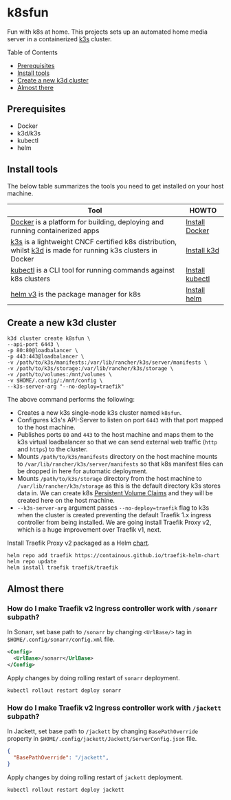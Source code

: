 # k8sfun

Fun with k8s at home. This projects sets up an automated home media server in a containerized [k3s](https://github.com/rancher/k3s) cluster. 

Table of Contents

- [Prerequisites](#prerequisites)
- [Install tools](#install-tools)
- [Create a new k3d cluster](#create-a-new-k3d-cluster)
- [Almost there](#almost-there)

## Prerequisites

- Docker
- k3d/k3s
- kubectl
- helm

## Install tools

The below table summarizes the tools you need to get installed on your host machine.

| Tool | HOWTO |
| --- | --- |
| [Docker](https://docs.docker.com) is a platform for building, deploying and running containerized apps | [Install Docker](https://docs.docker.com/engine/install) |
| [k3s](https://k3s.io) is a lightweight CNCF certified k8s distribution, whilst [k3d](https://k3d.io) is made for running k3s clusters in Docker | [Install k3d](https://k3d.io/#installation) |
| [kubectl](https://kubernetes.io/docs/reference/kubectl) is a CLI tool for running commands against k8s clusters | [Install kubectl](https://kubernetes.io/docs/tasks/tools/#kubectl) |
| [helm v3](https://helm.sh) is the package manager for k8s | [Install helm](https://helm.sh/docs/intro/install) |

## Create a new k3d cluster

```shell
k3d cluster create k8sfun \
--api-port 6443 \
-p 80:80@loadbalancer \
-p 443:443@loadbalancer \
-v /path/to/k3s/manifests:/var/lib/rancher/k3s/server/manifests \
-v /path/to/k3s/storage:/var/lib/rancher/k3s/storage \
-v /path/to/volumes:/mnt/volumes \
-v $HOME/.config/:/mnt/config \
--k3s-server-arg "--no-deploy=traefik"
```

The above command performs the following:

- Creates a new k3s single-node k3s cluster named `k8sfun`.
- Configures k3s's API-Server to listen on port `6443` with that port mapped to the host machine.
- Publishes ports `80` and `443` to the host machine and maps them to the k3s virtual loadbalancer so that we can send external web traffic (`http` and `https`) to the cluster.
- Mounts `/path/to/k3s/manifests` directory on the host machine mounts to `/var/lib/rancher/k3s/server/manifests` so that k8s manifest files can be dropped in here for automatic deployment.
- Mounts `/path/to/k3s/storage` directory from the host machine to `/var/lib/rancher/k3s/storage` as this is the default directory k3s stores data in. We can create k8s [Persistent Volume Claims](https://kubernetes.io/docs/concepts/storage/persistent-volumes) and they will be created here on the host machine.
- `--k3s-server-arg` argument passes `--no-deploy=traefik` flag to k3s when the cluster is created preventing the default Traefik 1.x ingress controller from being installed. We are going install Traefik Proxy v2, which is a huge improvement over Traefik v1, next.

Install Traefik Proxy v2 packaged as a Helm [chart](https://containous.github.io/traefik-helm-chart).

```shell
helm repo add traefik https://containous.github.io/traefik-helm-chart
helm repo update
helm install traefik traefik/traefik
```

## Almost there

### How do I make Traefik v2 Ingress controller work with `/sonarr` subpath?

In Sonarr, set base path to `/sonarr` by changing `<UrlBase/>` tag in `$HOME/.config/sonarr/config.xml` file.

```xml
<Config>
  <UrlBase>/sonarr</UrlBase>
</Config>
```

Apply changes by doing rolling restart of `sonarr` deployment.

```shell
kubectl rollout restart deploy sonarr
```

### How do I make Traefik v2 Ingress controller work with `/jackett` subpath?

In Jackett, set base path to `/jackett` by changing `BasePathOverride` property in `$HOME/.config/jackett/Jackett/ServerConfig.json` file.

```json
{
  "BasePathOverride": "/jackett",
}
```

Apply changes by doing rolling restart of `jackett` deployment.

```shell
kubectl rollout restart deploy jackett
```
